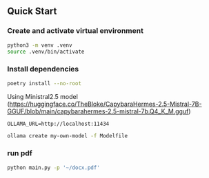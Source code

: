 ## Quick Start

### Create and activate virtual environment

```bash
python3 -m venv .venv
source .venv/bin/activate
```

### Install dependencies

```bash
poetry install --no-root
```


Using Ministral2.5 model 
(https://huggingface.co/TheBloke/CapybaraHermes-2.5-Mistral-7B-GGUF/blob/main/capybarahermes-2.5-mistral-7b.Q4_K_M.gguf)
```
OLLAMA_URL=http://localhost:11434
```
```bash
ollama create my-own-model -f Modelfile
```

### run pdf

```bash
python main.py -p '~/docx.pdf'
```

